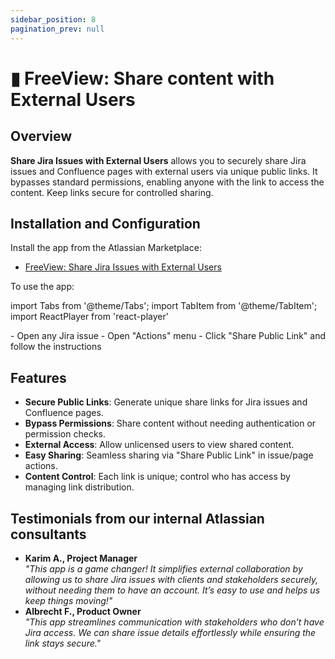```yaml
---
sidebar_position: 8
pagination_prev: null
---
```


# ▮ FreeView: Share content with External Users

## Overview

**Share Jira Issues with External Users** allows you to securely share Jira issues and Confluence pages with external users via unique public links. It bypasses standard permissions, enabling anyone with the link to access the content. Keep links secure for controlled sharing.


## Installation and Configuration

Install the app from the Atlassian Marketplace:

- [FreeView: Share Jira Issues with External Users](https://marketplace.atlassian.com/apps/)


To use the app:

import Tabs from '@theme/Tabs';
import TabItem from '@theme/TabItem';
import ReactPlayer from 'react-player'

<Tabs>
  <TabItem value="jira" label="In Jira version" default>
    - Open any Jira issue
    - Open "Actions" menu
    - Click "Share Public Link" and follow the instructions
  </TabItem>
</Tabs>


## Features  

- **Secure Public Links**: Generate unique share links for Jira issues and Confluence pages.
- **Bypass Permissions**: Share content without needing authentication or permission checks.
- **External Access**: Allow unlicensed users to view shared content.
- **Easy Sharing**: Seamless sharing via "Share Public Link" in issue/page actions.
- **Content Control**: Each link is unique; control who has access by managing link distribution.


## Testimonials from our internal Atlassian consultants

- **Karim A., Project Manager**  
  *"This app is a game changer! It simplifies external collaboration by allowing us to share Jira issues with clients and stakeholders securely, without needing them to have an account. It’s easy to use and helps us keep things moving!"*
- **Albrecht F., Product Owner**  
  *"This app streamlines communication with stakeholders who don’t have Jira access. We can share issue details effortlessly while ensuring the link stays secure."*

